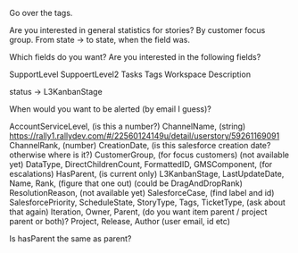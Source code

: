 Go over the tags.


Are you interested in general statistics for stories?
By customer focus group.
From state -> to state, when the field was.


Which fields do you want?
Are you interested in the following fields?

SupportLevel
SuppoertLevel2
Tasks
Tags
Workspace
Description

status -> L3KanbanStage

When would you want to be alerted (by email I guess)?

AccountServiceLevel, (is this a number?)
ChannelName, (string) https://rally1.rallydev.com/#/22560124149u/detail/userstory/59261169091 
ChannelRank, (number)
CreationDate, (is this salesforce creation date? otherwise where is it?)
CustomerGroup, (for focus customers) (not available yet)
DataType,
DirectChildrenCount,
FormattedID,
GMSComponent, (for escalations)
HasParent, (is current only)
L3KanbanStage,
LastUpdateDate,
Name,
Rank, (figure that one out) (could be DragAndDropRank)
ResolutionReason, (not available yet)
SalesforceCase, (find label and id)
SalesforcePriority,
ScheduleState,
StoryType,
Tags,
TicketType, (ask about that again)
Iteration,
Owner,
Parent, (do you want item parent / project parent or both)?
Project,
Release,
Author (user email, id etc) 

Is hasParent the same as parent?